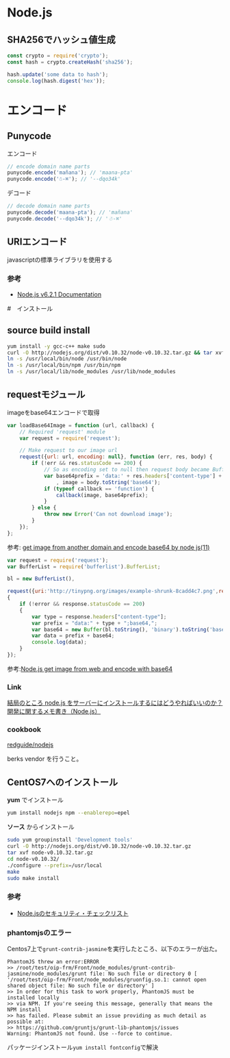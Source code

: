 # Node.js

## SHA256でハッシュ値生成
```js
const crypto = require('crypto');
const hash = crypto.createHash('sha256');

hash.update('some data to hash');
console.log(hash.digest('hex'));
```

# エンコード
## Punycode
エンコード
```js
// encode domain name parts
punycode.encode('mañana'); // 'maana-pta'
punycode.encode('☃-⌘'); // '--dqo34k'
```

デコード
```js
// decode domain name parts
punycode.decode('maana-pta'); // 'mañana'
punycode.decode('--dqo34k'); // '☃-⌘'
```

## URIエンコード
javascriptの標準ライブラリを使用する

### 参考
- [Node.js v6.2.1 Documentation](https://nodejs.org/api/punycode.html)

#　インストール
## source build install
```sh
yum install -y gcc-c++ make sudo
curl -O http://nodejs.org/dist/v0.10.32/node-v0.10.32.tar.gz && tar xvf node-v0.10.32.tar.gz && cd node-v0.10.32/ && ./configure --prefix=/usr/local && make && make install
ln -s /usr/local/bin/node /usr/bin/node
ln -s /usr/local/bin/npm /usr/bin/npm
ln -s /usr/local/lib/node_modules /usr/lib/node_modules
```

## requestモジュール
imageをbase64エンコードで取得
```js
var loadBase64Image = function (url, callback) {
    // Required 'request' module
    var request = require('request');

    // Make request to our image url
    request({url: url, encoding: null}, function (err, res, body) {
        if (!err && res.statusCode == 200) {
            // So as encoding set to null then request body became Buffer object
            var base64prefix = 'data:' + res.headers['content-type'] + ';base64,'
                , image = body.toString('base64');
            if (typeof callback == 'function') {
                callback(image, base64prefix);
            }
        } else {
            throw new Error('Can not download image');
        }
    });
};
```
参考: [get image from another domain and encode base64 by node js(11)](http://stackoverflow.com/questions/11280063/get-image-from-another-domain-and-encode-base64-by-node-js)

```js
var request = require('request');
var BufferList = require('bufferlist').BufferList;

bl = new BufferList(),

request({uri:'http://tinypng.org/images/example-shrunk-8cadd4c7.png',responseBodyStream: bl}, function (error, response, body)
{
    if (!error && response.statusCode == 200)
    {
        var type = response.headers["content-type"];
        var prefix = "data:" + type + ";base64,";
        var base64 = new Buffer(bl.toString(), 'binary').toString('base64');
        var data = prefix + base64;
        console.log(data);
    }
});
```
参考:[Node.js get image from web and encode with base64](http://stackoverflow.com/questions/17124053/node-js-get-image-from-web-and-encode-with-base64)


### Link

[結局のところ node.js をサーバーにインストールするにはどうやればいいのか？](http://moro-archive.hatenablog.com/entry/2015/07/27/225747)
[開発に関するメモ書き（Node.js）](http://kazuyan.hatenablog.com/entry/2016/05/29/181239)

### cookbook

[redguide/nodejs](https://github.com/redguide/nodejs)

berks vendorを行うこと。

## CentOS7へのインストール

**yum** でインストール

```sh
yum install nodejs npm --enablerepo=epel
```

**ソース** からインストール
```sh
sudo yum groupinstall 'Development tools'
curl -O http://nodejs.org/dist/v0.10.32/node-v0.10.32.tar.gz
tar xvf node-v0.10.32.tar.gz
cd node-v0.10.32/
./configure --prefix=/usr/local
make
sudo make install
```

### 参考
- [Node.jsのセキュリティ・チェックリスト](http://postd.cc/node-js-security-checklist/)


### phantomjsのエラー
Centos7上で`grunt-contrib-jasmine`を実行したところ、以下のエラーが出た。

```
PhantomJS threw an error:ERROR
>> /root/test/oip-frm/Front/node_modules/grunt-contrib-jasmine/node_modules/grunt file: No such file or directory 0 [ '/root/test/oip-frm/Front/node_modules/gruonfig.so.1: cannot open shared object file: No such file or directory' ]
>> In order for this task to work properly, PhantomJS must be installed locally
>> via NPM. If you're seeing this message, generally that means the NPM install
>> has failed. Please submit an issue providing as much detail as possible at:
>> https://github.com/gruntjs/grunt-lib-phantomjs/issues
Warning: PhantomJS not found. Use --force to continue.
```
パッケージインストール`yum install fontconfig`で解決
